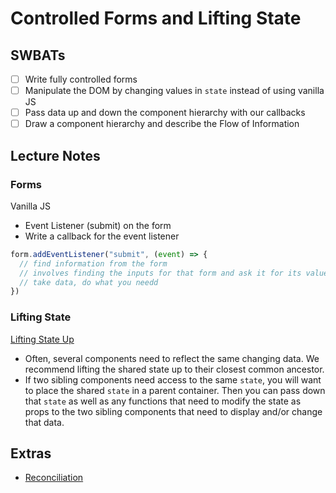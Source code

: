 Controlled Forms and Lifting State
======================

## SWBATs

- [ ] Write fully controlled forms
- [ ] Manipulate the DOM by changing values in `state` instead of using vanilla JS
- [ ] Pass data up and down the component hierarchy with our callbacks
- [ ] Draw a component hierarchy and describe the Flow of Information

## Lecture Notes

### Forms
Vanilla JS
- Event Listener (submit) on the form
- Write a callback for the event listener

```js
form.addEventListener("submit", (event) => {
  // find information from the form
  // involves finding the inputs for that form and ask it for its value
  // take data, do what you needd
})
```

### Lifting State

[Lifting State Up](https://reactjs.org/docs/lifting-state-up.html)
- Often, several components need to reflect the same changing data. We recommend lifting the shared state up to their closest common ancestor.
- If two sibling components need access to the same `state`, you will want to place the shared `state` in a parent container. Then you can pass down that `state` as well as any functions that need to modify the state as props to the two sibling components that need to display and/or change that data.

## Extras

- [Reconciliation](https://reactjs.org/docs/reconciliation.html)
